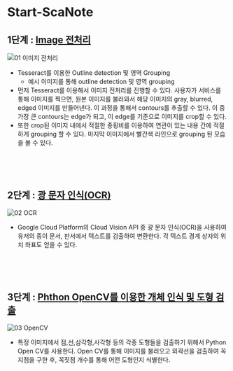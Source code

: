 # Start-ScaNote

## 1단계 : [Image 전처리](Image_전처리.ipynb)

![01 이미지 전처리](https://user-images.githubusercontent.com/84276596/206180559-65e24e71-04a5-446f-93af-df7beb016018.png)

- Tesseract를 이용한 Outline detection 및 영역 Grouping
    - 예시 이미지를 통해 outline detection 및 영역 grouping
- 먼저 Tesseract를 이용해서 이미지 전처리를 진행할 수 있다. 사용자가 서비스를 통해 이미지를 찍으면, 원본 이미지를 불러와서 해당 이미지의 gray, blurred, edged 이미지를 만들어낸다. 이 과정을 통해서 contours를 추출할 수 있다. 이 중 가장 큰 contours는 edge가 되고, 이 edge를 기준으로 이미지를 crop할 수 있다.
- 또한 crop된 이미지 내에서 적절한 종횡비를 이용하여 연관이 있는 내용 간에 적절하게 grouping 할 수 있다. 마지막 이미지에서 빨간색 라인으로 grouping 된 모습을 볼 수 있다.
<br>
<br>
<br>

## 2단계 : [광 문자 인식(OCR)](ocr-text-detection.ipynb)

![02 OCR](https://user-images.githubusercontent.com/84276596/206180581-9788d6d1-0db3-4040-bef7-315629d7dbc3.png)

- Google Cloud Platform의 Cloud Vision API 중 광 문자 인식(OCR)을 사용하여 유저의 종이 문서, 판서에서 텍스트를 검출하여 변환한다. 각 텍스트 경계 상자의 위치 좌표도 얻을 수 있다.
<br>
<br>
<br>

## 3단계 : [Phthon OpenCV를 이용한 개체 인식 및 도형 검출]()

![03 OpenCV](https://user-images.githubusercontent.com/84276596/206180589-5fb7a242-e7cb-4146-8321-905bef913098.png)

- 특정 이미지에서 점,선,삼각형,사각형 등의  각종 도형들을 검출하기 위해서 Python Open CV를 사용한다. Open CV를 통해 이미지를 불러오고 외곽선을 검출하여 꼭지점을 구한 후, 꼭짓점 개수를 통해 어떤 도형인지 식별한다.


